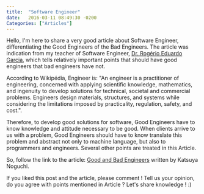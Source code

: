 ```yaml
---
title:  "Software Engineer"
date:   2016-03-11 08:49:30 -0200
Categories: ["Articles"]
---
```

Hello,
I'm here to share a very good article about Software Engineer, differentiating the Good Engineers of the Bad Engineers.
The article was indication from my teacher of Software Engineer, [Dr. Rogério Eduardo Garcia](http://buscatextual.cnpq.br/buscatextual/visualizacv.do?id=K4763679T6), which tells relatively important points that should have good engineers that bad engineers have not.

According to Wikipédia, Engineer is:
"An engineer is a practitioner of engineering, concerned with applying scientific knowledge, mathematics, and ingenuity to develop solutions for technical, societal and commercial problems. Engineers design materials, structures, and systems while considering the limitations imposed by practicality, regulation, safety, and cost.".

Therefore, to develop good solutions for software, Good Engineers have to know knowledge and attitude necessary to be good. When clients arrive to us with a problem, Good Engineers should have to know translate this problem and abstract not only to machine language, but also to programmers and engineers. Several other points are treated in this Article.

So, follow the link to the article: [Good and Bad Engineers](https://medium.com/@kn/good-bad-software-engineer-757d4aaedf16) written by Katsuya Noguchi.

If you liked this post and the article, please comment ! Tell us your opinion, do you agree with points mentioned in Article ? Let's share knowledge ! :)